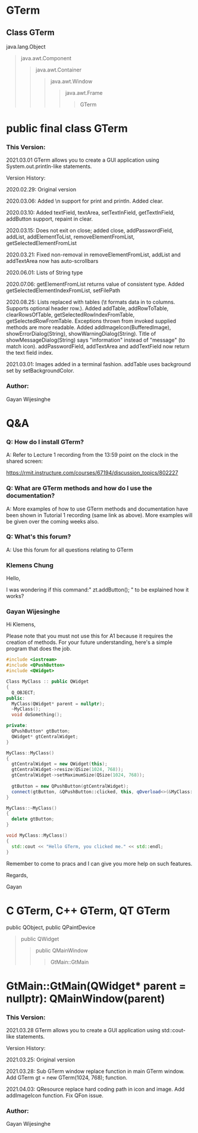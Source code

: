 # GTerm

## Class GTerm

java.lang.Object  
>java.awt.Component  
>>java.awt.Container  
>>>java.awt.Window  
>>>>java.awt.Frame  
>>>>>GTerm  

# public final class GTerm

### This Version:

2021.03.01
GTerm allows you to create a GUI application using System.out.println-like statements.

Version History:

2020.02.29: Original version

2020.03.06: Added \n support for print and println. Added clear.

2020.03.10: Added textField, textArea, setTextInField, getTextInField, addButton support, repaint in clear.

2020.03.15: Does not exit on close; added close, addPasswordField, addList, addElementToList, removeElementFromList, getSelectedElementFromList

2020.03.21: Fixed non-removal in removeElementFromList, addList and addTextArea now has auto-scrollbars

2020.06.01: Lists of String type

2020.07.06: getElementFromList returns value of consistent type. Added getSelectedElementIndexFromList, setFilePath

2020.08.25: Lists replaced with tables (\t formats data in to columns. Supports optional header row.). Added addTable, addRowToTable, clearRowsOfTable, getSelectedRowIndexFromTable, getSelectedRowFromTable. Exceptions thrown from invoked supplied methods are more readable. Added addImageIcon(BufferedImage), showErrorDialog(String), showWarningDialog(String). Title of showMessageDialog(String) says "information" instead of "message" (to match icon). addPasswordField, addTextArea and addTextField now return the text field index.

2021.03.01: Images added in a terminal fashion. addTable uses background set by setBackgroundColor.

### Author:
Gayan Wijesinghe

# Q&A

### Q: How do I install GTerm?

A: Refer to Lecture 1 recording from the 13:59 point on the clock in the shared screen:

https://rmit.instructure.com/courses/67194/discussion_topics/802227

 

###  Q: What are GTerm methods and how do I use the documentation?

A: More examples of how to use GTerm methods and documentation have been shown in Tutorial 1 recording (same link as above). More examples will be given over the coming weeks also.

 

###  Q: What's this forum?

A: Use this forum for all questions relating to GTerm

### Klemens Chung

Hello,

I was wondering if this command:" zt.addButton(); " to be explained how it works?

### Gayan Wijesinghe

Hi Klemens,

Please note that you must not use this for A1 because it requires the creation of methods. For your future understanding, here's a simple program that does the job.


```C++
#include <iostream>
#include <QPushButton>
#include <QWidget>

Class MyClass :: public QWidget
{
  Q_OBJECT;
public:
  MyClass(QWidget* parent = nullptr);
  ~MyClass();
  void doSomething();

private:
  QPushButton* gtButton;
  QWidget* gtCentralWidget;
}

MyClass::MyClass()
{
  gtCentralWidget = new QWidget(this);
  gtCentralWidget->resize(QSize(1024, 768));
  gtCentralWidget->setMaximumSize(QSize(1024, 768));
  
  gtButton = new QPushButton(gtCentralWidget);
  connect(gtButton, &QPushButton::clicked, this, qOverload<>(&MyClass::doSomething));
}

MyClass::~MyClass()
{
  delete gtButton;
}

void MyClass::MyClass()
{
  std::cout << "Hello GTerm, you clicked me." << std::endl;
}
```

Remember to come to pracs and I can give you more help on such features.

Regards,

Gayan

# C GTerm, C++ GTerm, QT GTerm

public QObject, public QPaintDevice
>public QWidget
>>public QMainWindow
>>>GtMain::GtMain

# GtMain::GtMain(QWidget* parent = nullptr): QMainWindow(parent)

### This Version:

2021.03.28
GTerm allows you to create a GUI application using std::cout-like statements.

Version History:

2021.03.25: Original version

2021.03.28: Sub GTerm window replace function in main GTerm window. Add GTerm gt = new GTerm(1024, 768); function.

2021.04.03: QResource replace hard coding path in icon and image. Add addImageIcon function. Fix QFon issue.

### Author:
Gayan Wijesinghe
